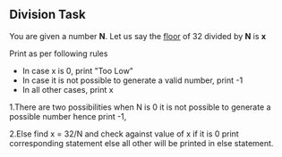 ## Division Task

You are given a number **N**. Let us say the [floor](https://www.hackerrank.com/external_redirect?to=https://developer.mozilla.org/en-US/docs/Web/JavaScript/Reference/Global_Objects/Math/floor) of 32 divided by **N** is **x**

Print as per following rules

- In case x is 0, print "Too Low"
- In case it is not possible to generate a valid number, print -1
- In all other cases, print x

1.There are two possibilities when N is 0 it is not possible to generate a possible number hence print -1,

2.Else find  x = 32/N and check against value of x if it is 0 print corresponding statement else all other will be printed in else statement.

